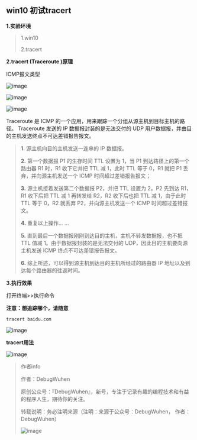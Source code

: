 ## win10 初试tracert

**1.实验环境**

>1.win10
>
>2.tracert

**2.tracert (Traceroute )原理**

ICMP报文类型

![image](https://user-images.githubusercontent.com/48900845/112760192-ba159400-9028-11eb-87ae-f01184f2a1f8.png)

![image](https://user-images.githubusercontent.com/48900845/112760209-be41b180-9028-11eb-876b-1f0c99c1f32c.png)

![image](https://user-images.githubusercontent.com/48900845/112760223-c39efc00-9028-11eb-9810-b2d39d41df2a.png)


Traceroute 是 ICMP 的一个应用，用来跟踪一个分组从源主机到目标主机的路径。
Traceroute 发送的 IP 数据报封装的是无法交付的 UDP 用户数据报，并由目的主机发送终点不可达差错报告报文。

>
>**1.** 源主机向目的主机发送一连串的 IP 数据报。
>
>**2.** 第一个数据报 P1 的生存时间 TTL 设置为 1，当 P1 到达路径上的第一个路由器 R1 时，R1 收下它并把 TTL 减 1，此时 TTL 等于 0，R1 就把 P1 丢弃，并向源主机发送一个 ICMP 时间超过差错报告报文；
>
>**3.** 源主机接着发送第二个数据报 P2，并把 TTL 设置为 2。P2 先到达 R1，R1 收下后把 TTL 减 1 再转发给 R2，R2 收下后也把 TTL 减 1，由于此时 TTL 等于 0，R2 就丢弃 P2，并向源主机发送一个 ICMP 时间超过差错报文。
>
>**4.** 重复以上操作... ...
>
>**5.** 直到最后一个数据报刚刚到达目的主机，主机不转发数据报，也不把 TTL 值减 1。由于数据报封装的是无法交付的 UDP，因此目的主机要向源主机发送 ICMP 终点不可达差错报告报文。
>
>**6.** 综上所述，可以得到源主机到达目的主机所经过的路由器 IP 地址以及到达每个路由器的往返时间。


**3.执行效果**

打开终端>>执行命令

**注意：想追踪哪个，请随意**
```
tracert baidu.com
```

![image](https://user-images.githubusercontent.com/48900845/112760269-d7e2f900-9028-11eb-9388-a166616f7c6b.png)

**tracert用法**

![image](https://user-images.githubusercontent.com/48900845/112760281-dfa29d80-9028-11eb-88b6-6d5ed2fe5cc7.png)


>作者info
>
>作者：DebugWuhen
>
>原创公众号：『DebugWuhen』，新号，专注于记录有趣的编程技术和有益的程序人生，期待你的关注。
>
>转载说明：务必注明来源（注明：来源于公众号：DebugWuhen， 作者：DebugWuhen）
>
>![image](https://user-images.githubusercontent.com/48900845/112752163-3b0e6480-9004-11eb-899d-66ddef749c2b.png)
